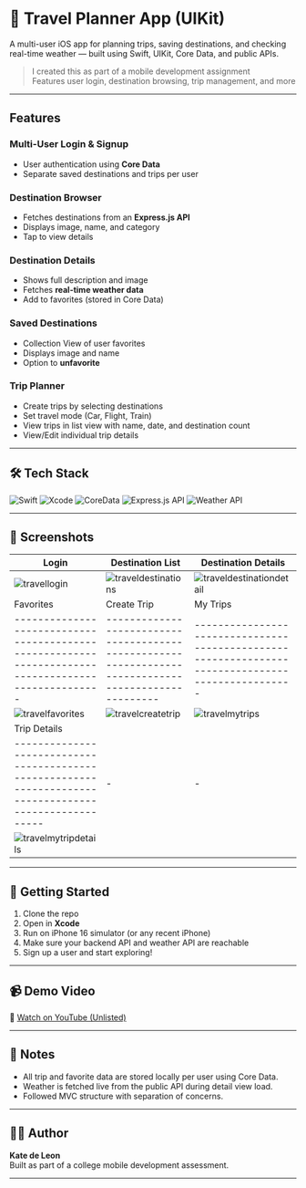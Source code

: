 # 🧳 Travel Planner App (UIKit)

A multi-user iOS app for planning trips, saving destinations, and checking real-time weather — built using Swift, UIKit, Core Data, and public APIs.

> I created this as part of a mobile development assignment  
> Features user login, destination browsing, trip management, and more

---

## Features

### Multi-User Login & Signup
- User authentication using **Core Data**
- Separate saved destinations and trips per user

### Destination Browser
- Fetches destinations from an **Express.js API**
- Displays image, name, and category
- Tap to view details

### Destination Details
- Shows full description and image
- Fetches **real-time weather data**
- Add to favorites (stored in Core Data)

### Saved Destinations
- Collection View of user favorites
- Displays image and name
- Option to **unfavorite**

### Trip Planner
- Create trips by selecting destinations
- Set travel mode (Car, Flight, Train)
- View trips in list view with name, date, and destination count
- View/Edit individual trip details

---

## 🛠️ Tech Stack

![Swift](https://img.shields.io/badge/Swift-5.0-orange?style=for-the-badge&logo=swift)
![Xcode](https://img.shields.io/badge/Xcode-UIKit-blue?style=for-the-badge&logo=xcode)
![CoreData](https://img.shields.io/badge/Storage-CoreData-lightgrey?style=for-the-badge)
![Express.js API](https://img.shields.io/badge/API-Express.js-black?style=for-the-badge)
![Weather API](https://img.shields.io/badge/API-Weather-blue?style=for-the-badge)

---

## 📸 Screenshots

| Login                                                                                           | Destination List                                                                                       | Destination Details                                                                                         |
| ----------------------------------------------------------------------------------------------- | ------------------------------------------------------------------------------------------------------ | ----------------------------------------------------------------------------------------------------------- |
| ![travellogin](https://github.com/user-attachments/assets/da61892d-e3e6-421f-ba00-7134b55c71b1) | ![traveldestinations](https://github.com/user-attachments/assets/0948f07c-1ee3-45e4-8a09-51a2475ff685) | ![traveldestinationdetail](https://github.com/user-attachments/assets/c3f7deeb-8732-4cb5-a565-61fb35d0321f) |
| Favorites                                                                                           | Create Trip                                                                                          | My Trips                                                                                          |
| --------------------------------------------------------------------------------------------------- | ---------------------------------------------------------------------------------------------------- | ------------------------------------------------------------------------------------------------- |
| ![travelfavorites](https://github.com/user-attachments/assets/b2ace8bf-7ae4-44ef-aed3-c47bea4107ec) | ![travelcreatetrip](https://github.com/user-attachments/assets/d5fc0e09-9ecf-433c-84cc-3fa2bac52b5d) | ![travelmytrips](https://github.com/user-attachments/assets/04058a08-51db-4d52-a942-ec6363a83720) |
| Trip Details                                                                                            |   |   |
| ------------------------------------------------------------------------------------------------------- | - | - |
| ![travelmytripdetails](https://github.com/user-attachments/assets/7b88127d-7319-49c9-9ce3-4c2bb00aa0dc) |   |   |

---

## 🚀 Getting Started

1. Clone the repo
2. Open in **Xcode**
3. Run on iPhone 16 simulator (or any recent iPhone)
4. Make sure your backend API and weather API are reachable
5. Sign up a user and start exploring!

---

## 📹 Demo Video

🎥 [Watch on YouTube (Unlisted)]([https://your-unlisted-video-link](https://www.youtube.com/watch?v=NQtSFJcvmOU))

---

## 📌 Notes

- All trip and favorite data are stored locally per user using Core Data.
- Weather is fetched live from the public API during detail view load.
- Followed MVC structure with separation of concerns.

---

## 👩‍💻 Author

**Kate de Leon**  
Built as part of a college mobile development assessment.

---

